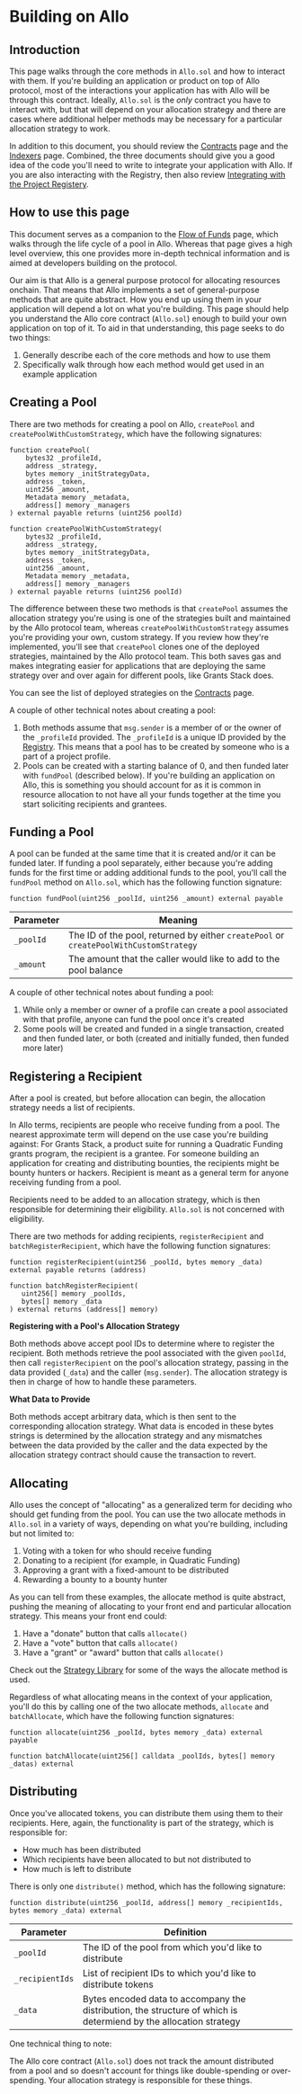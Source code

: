 # Building on Allo

## Introduction

This page walks through the core methods in `Allo.sol` and how to interact with
them. If you're building an application or product on top of Allo protocol, most
of the interactions your application has with Allo will be through this
contract. Ideally, `Allo.sol` is the *only* contract you have to interact with,
but that will depend on your allocation strategy and there are cases where
additional helper methods may be necessary for a particular allocation strategy
to work.

In addition to this document, you should review the
[Contracts](/overview/contracts) page and the [Indexers](/overview/indexers)
page. Combined, the three documents should give you a good idea of the code
you'll need to write to integrate your application with Allo. If you are also
interacting with the Registry, then also review [Integrating with the Project
Registery](/project-registry/integrating-with-the-project-registry).

## How to use this page

This document serves as a companion to the [Flow of Funds](/allo/flow-of-funds)
page, which walks through the life cycle of a pool in Allo. Whereas that page
gives a high level overview, this one provides more in-depth technical
information and is aimed at developers building on the protocol.

Our aim is that Allo is a general purpose protocol for allocating resources
onchain. That means that Allo implements a set of general-purpose methods that
are quite abstract. How you end up using them in your application will depend
a lot on what you're building. This page should help you understand the Allo
core contract (`Allo.sol`) enough to build your own application on top of it. To
aid in that understanding, this page seeks to do two things:

1. Generally describe each of the core methods and how to use them
2. Specifically walk through how each method would get used in an example
   application

## Creating a Pool

There are two methods for creating a pool on Allo, `createPool` and
`createPoolWithCustomStrategy`, which have the following signatures:

```solidity
function createPool(
    bytes32 _profileId,
    address _strategy,
    bytes memory _initStrategyData,
    address _token,
    uint256 _amount,
    Metadata memory _metadata,
    address[] memory _managers
) external payable returns (uint256 poolId)
```

```solidity
function createPoolWithCustomStrategy(
    bytes32 _profileId,
    address _strategy,
    bytes memory _initStrategyData,
    address _token,
    uint256 _amount,
    Metadata memory _metadata,
    address[] memory _managers
) external payable returns (uint256 poolId)
```

The difference between these two methods is that `createPool` assumes the
allocation strategy you're using is one of the strategies built and maintained
by the Allo protocol team, whereas `createPoolWithCustomStrategy` assumes you're
providing your own, custom strategy. If you review how they're implemented,
you'll see that `createPool` clones one of the deployed strategies, maintained
by the Allo protocol team. This both saves gas and makes integrating easier for
applications that are deploying the same strategy over and over again for
different pools, like Grants Stack does.

You can see the list of deployed strategies on the
[Contracts](/overview/contracts) page.

A couple of other technical notes about creating a pool:

1. Both methods assume that `msg.sender` is a member of or the owner of the
   `_profileId` provided. The `_profileId` is a unique ID provided by the
   [Registry](/project-registry). This means that a pool has to be created by
   someone who is a part of a project profile.
2. Pools can be created with a starting balance of 0, and then funded later with
   `fundPool` (described below). If you're building an application on Allo, this
   is something you should account for as it is common in resource allocation to
   not have all your funds together at the time you start soliciting recipients
   and grantees.

## Funding a Pool

A pool can be funded at the same time that it is created and/or it can be funded
later. If funding a pool separately, either because you're adding funds for the
first time or adding additional funds to the pool, you'll call the `fundPool`
method on `Allo.sol`, which has the following function signature:

```solidity
function fundPool(uint256 _poolId, uint256 _amount) external payable
```
| Parameter | Meaning |
| --- | --- |
| `_poolId`  | The ID of the pool, returned by either `createPool` or `createPoolWithCustomStrategy` |
| `_amount` | The amount that the caller would like to add to the pool balance |

A couple of other technical notes about funding a pool:

1. While only a member or owner of a profile can create a pool associated with
   that profile, anyone can fund the pool once it's created
2. Some pools will be created and funded in a single transaction, created and
   then funded later, or both (created and initially funded, then funded more
   later)

## Registering a Recipient

After a pool is created, but before allocation can begin, the allocation
strategy needs a list of recipients.

In Allo terms, recipients are people who receive funding from a pool. The
nearest approximate term will depend on the use case you're building against:
For Grants Stack, a product suite for running a Quadratic Funding grants
program, the recipient is a grantee. For someone building an application for
creating and distributing bounties, the recipients might be bounty hunters or
hackers. Recipient is meant as a general term for anyone receiving funding from
a pool.

Recipients need to be added to an allocation strategy, which is then responsible
for determining their eligibility. `Allo.sol` is not concerned with eligibility.

There are two methods for adding recipients, `registerRecipient` and
`batchRegisterRecipient`, which have the following function signatures:

```solidity
function registerRecipient(uint256 _poolId, bytes memory _data) external payable returns (address)
```
```solidity
function batchRegisterRecipient(
   uint256[] memory _poolIds,
   bytes[] memory _data
) external returns (address[] memory)
```

**Registering with a Pool's Allocation Strategy**

Both methods above accept pool IDs to determine where to register the recipient.
Both methods retrieve the pool associated with the given `poolId`, then call
`registerRecipient` on the pool's allocation strategy, passing in the data
provided (`_data`) and the caller (`msg.sender`). The allocation strategy is
then in charge of how to handle these parameters.

**What Data to Provide**

Both methods accept arbitrary data, which is then sent to the corresponding
allocation strategy. What data is encoded in these bytes strings is determined
by the allocation strategy and any mismatches between the data provided by the
caller and the data expected by the allocation strategy contract should cause
the transaction to revert.

## Allocating

Allo uses the concept of "allocating" as a generalized term for deciding who
should get funding from the pool. You can use the two allocate methods in
`Allo.sol` in a variety of ways, depending on what you're building, including
but not limited to:

1. Voting with a token for who should receive funding
2. Donating to a recipient (for example, in Quadratic Funding)
3. Approving a grant with a fixed-amount to be distributed
4. Rewarding a bounty to a bounty hunter

As you can tell from these examples, the allocate method is quite abstract,
pushing the meaning of allocating to your front end and particular allocation
strategy. This means your front end could:

1. Have a "donate" button that calls `allocate()`
2. Have a "vote" button that calls `allocate()`
3. Have a "grant" or "award" button that calls `allocate()`

Check out the [Strategy Library](/strategies/library) for some of the ways the
allocate method is used.

Regardless of what allocating means in the context of your application, you'll
do this by calling one of the two allocate methods, `allocate` and
`batchAllocate`, which have the following function signatures:

```solidity
function allocate(uint256 _poolId, bytes memory _data) external payable
```
```solidity
function batchAllocate(uint256[] calldata _poolIds, bytes[] memory _datas) external
```

## Distributing

Once you've allocated tokens, you can distribute them using them to their
recipients. Here, again, the functionality is part of the strategy, which is
responsible for:

* How much has been distributed
* Which recipients have been allocated to but not distributed to
* How much is left to distribute

There is only one `distribute()` method, which has the following signature:

```solidity
function distribute(uint256 _poolId, address[] memory _recipientIds, bytes memory _data) external
```

| Parameter | Definition |
| ---  | ---  |
| `_poolId`  | The ID of the pool from which you'd like to distribute  |
| `_recipientIds`  | List of recipient IDs to which you'd like to distribute tokens  |
| `_data`  | Bytes encoded data to accompany the distribution, the structure of which is determiend by the allocation strategy |

One technical thing to note:

The Allo core contract (`Allo.sol`) does not track the amount distributed from
a pool and so doesn't account for things like double-spending or over-spending.
Your allocation strategy is responsible for these things.
